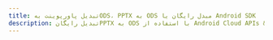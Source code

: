 ---title: تبدیل پاورپوینت بهODS، PPTX به ODS مبدل رایگان یا Android SDKdescription: تبدیل رایگانPPTX به ODS با استفاده از Android Cloud APIs & SDK. همچنین اسناد Microsoft PowerPoint را در Cloud ایجاد، ویرایش و رندر کنید.---